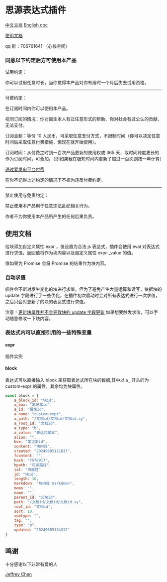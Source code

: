 # 思源表达式插件

[中文文档](./README.md)  [English doc](./README_en.md)

[使用文档](#使用文档)

qq 群：706761641 （心栈空间）

### 同意以下约定后方可使用本产品

试用约定：

你可以试用任意时长，当你觉得本产品对你有用时一个月后失去试用资格。

---

付费约定：

在订阅时间内你可以使用本产品。

视同订阅的情况：你对崮生本人有过任意形式的帮助、你对社会有过公认的贡献、无法支付。

订阅金额：等价 10 人民币，可采取任意支付方式，不限制时间（你可以决定任意时间后采取任意付费措施，但现在就开始使用）。

订阅时间：从付费之时到一百次产品更新的使用权或 365 天，取时间跨度更长的作为订阅时间，可叠加。（即如果我在极短时间内更新了超过一百次则按一年计算）

[通过爱发电平台付费](https://afdian.net/@llej0)

在你不记得上述约定的情况下不视为违反付费约定。

---

禁止使用与免责约定：

禁止使用本产品用于任意违法乱纪相关行为。

作者不为你使用本产品所产生的任何后果负责。

## 使用文档

给块添加自定义属性 expr ，值设置为合法 js 表达式，插件会使用 eval 对表达式进行求值，返回值将作为块内容以及自定义属性 expr-\_value 的值。

值如果为 Promise 会将 Promise 的结果作为块内容。

### 自动求值

插件会不断对发生变化的块进行求值，但为了避免产生大量运算和读写，依据块的 update 字段进行了一些优化，在插件初次启动时会对所有表达式进行一次求值，之后只会对更新了的块的表达式进行求值。

注意！[更新块属性并不会导致块的 update 字段更新](https://github.com/2234839/siyuan_expr/issues/1#issuecomment-2147809646),如果想要触发求值，可以手动随意修改一下块内容。

### 表达式内可以直接引用的一些特殊变量

#### expr

插件实例

#### block

表达式可以直接输入 block 来获取表达式所在块的数据,其中以 `a_` 开头的为 custom-expr 的属性，其余均为块属性。

```js
const block = {
    a_block_id: "块id",
    a_box: "笔记本id",
    a_id: "属性id",
    a_name: "custom-expr",
    a_path: "/文档id/文档id/文档id.sy",
    a_root_id: "文档id",
    a_type: "b",
    a_value: "表达式脚本",
    alias: "",
    box: "笔记本id",
    content: "块内容",
    created: "20240605121837",
    fcontent: "",
    hash: "f570917",
    hpath: "可读路径",
    ial: "块属性"
    id: "块id",
    length: 16,
    markdown: "块内容 markdown",
    memo: "",
    name: "",
    parent_id: "父块id",
    path: "/文档id/文档id/文档id.sy",
    root_id: "文档id",
    sort: 10,
    subtype: "",
    tag: "",
    type: "p",
    updated: "20240605134312"
}
```


## 鸣谢

十分感谢以下非常有爱的人

[Jeffrey Chen ](https://github.com/TCOTC)